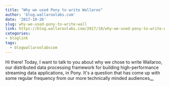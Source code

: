 ```yaml
---
title: "Why we used Pony to write Wallaroo"
author: 'blog.wallaroolabs.com'
date: '2017-10-26'
slug: why-we-used-pony-to-write-wall
link: https://blog.wallaroolabs.com/2017/10/why-we-used-pony-to-write-wallaroo/
categories:
- bloglink
tags:
  - blogwallaroolabscom
---
```


Hi there! Today, I want to talk to you about why we chose to write Wallaroo, our distributed data processing framework for building high-performance streaming data applications, in Pony. It's a question that has come up with some regular frequency from our more technically minded audiences[... <i class="fas fa-external-link-alt"></i>](https://blog.wallaroolabs.com/2017/10/why-we-used-pony-to-write-wallaroo/)

